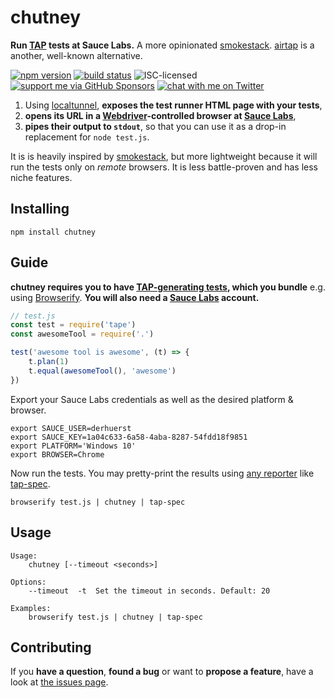# chutney

**Run [TAP](https://en.wikipedia.org/wiki/Test_Anything_Protocol) tests at Sauce Labs.** A more opinionated [smokestack](https://github.com/hughsk/smokestack). [airtap](https://github.com/airtap/airtap) is a another, well-known alternative.

[![npm version](https://img.shields.io/npm/v/chutney.svg)](https://www.npmjs.com/package/chutney)
[![build status](https://img.shields.io/codeship/9cea8f70-b28e-0135-65f0-768b43f5dae4/master.svg)](https://app.codeship.com/projects/258106)
![ISC-licensed](https://img.shields.io/github/license/derhuerst/chutney.svg)
[![support me via GitHub Sponsors](https://img.shields.io/badge/support%20me-donate-fa7664.svg)](https://github.com/sponsors/derhuerst)
[![chat with me on Twitter](https://img.shields.io/badge/chat%20with%20me-on%20Twitter-1da1f2.svg)](https://twitter.com/derhuerst)

1. Using [localtunnel](https://github.com/localtunnel/localtunnel#readme), **exposes the test runner HTML page with your tests**,
2. **opens its URL in a [Webdriver](https://www.w3.org/TR/webdriver/)-controlled browser at [Sauce Labs](https://saucelabs.com/)**,
3. **pipes their output to `stdout`**, so that you can use it as a drop-in replacement for `node test.js`.

It is is heavily inspired by [smokestack](https://github.com/hughsk/smokestack), but more lightweight because it will run the tests only on *remote* browsers. It is less battle-proven and has less niche features.


## Installing

```shell
npm install chutney
```


## Guide

**chutney requires you to have [TAP-generating tests](https://en.wikipedia.org/wiki/Test_Anything_Protocol), which you bundle** e.g. using [Browserify](https://github.com/substack/node-browserify#readme). **You will also need a [Sauce Labs](https://saucelabs.com/) account.**

```js
// test.js
const test = require('tape')
const awesomeTool = require('.')

test('awesome tool is awesome', (t) => {
	t.plan(1)
	t.equal(awesomeTool(), 'awesome')
})
```

Export your Sauce Labs credentials as well as the desired platform & browser.

```shell
export SAUCE_USER=derhuerst
export SAUCE_KEY=1a04c633-6a58-4aba-8287-54fdd18f9851
export PLATFORM='Windows 10'
export BROWSER=Chrome
```

Now run the tests. You may pretty-print the results using [any reporter](https://github.com/substack/tape#pretty-reporters) like [tap-spec](https://github.com/scottcorgan/tap-spec#readme).

```shell
browserify test.js | chutney | tap-spec
```


## Usage

```
Usage:
    chutney [--timeout <seconds>]

Options:
    --timeout  -t  Set the timeout in seconds. Default: 20

Examples:
    browserify test.js | chutney | tap-spec
```


## Contributing

If you **have a question**, **found a bug** or want to **propose a feature**, have a look at [the issues page](https://github.com/derhuerst/location/issues).
